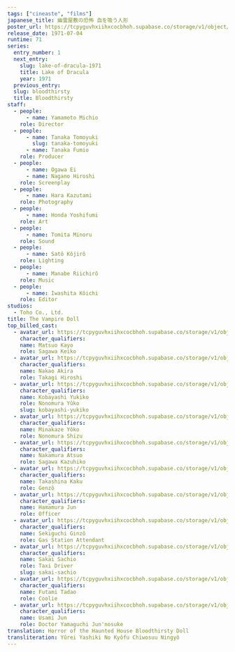 ```yaml
---
tags: ["cineaste", "films"]
japanese_title: 幽霊屋敷の恐怖 血を吸う人形
poster_url: https://tcpyguvhxiihxcocbhoh.supabase.co/storage/v1/object/public/godzilla-cineaste-public/content/films/vampire-doll-1970/posters/vampire-doll-1970.jpg
release_date: 1971-07-04
runtime: 71
series:
  entry_number: 1
  next_entry:
    slug: lake-of-dracula-1971
    title: Lake of Dracula
    year: 1971
  previous_entry:
  slug: bloodthirsty
  title: Bloodthirsty
staff:
  - people:
      - name: Yamamoto Michio
    role: Director
  - people:
      - name: Tanaka Tomoyuki
        slug: tanaka-tomoyuki
      - name: Tanaka Fumio
    role: Producer
  - people:
      - name: Ogawa Ei
      - name: Nagano Hiroshi
    role: Screenplay
  - people:
      - name: Hara Kazutami
    role: Photography
  - people:
      - name: Honda Yoshifumi
    role: Art
  - people:
      - name: Tomita Minoru
    role: Sound
  - people:
      - name: Satô Kôjirô
    role: Lighting
  - people:
      - name: Manabe Riichirô
    role: Music
  - people:
      - name: Iwashita Kôichi
    role: Editor
studios:
  - Toho Co., Ltd.
title: The Vampire Doll
top_billed_cast:
  - avatar_url: https://tcpyguvhxiihxcocbhoh.supabase.co/storage/v1/object/public/godzilla-cineaste-public/content/films/vampire-doll-1970/cast-avatars/kayo-matsuo-0.jpg
    character_qualifiers:
    name: Matsuo Kayo
    role: Sagawa Keiko
  - avatar_url: https://tcpyguvhxiihxcocbhoh.supabase.co/storage/v1/object/public/godzilla-cineaste-public/content/films/vampire-doll-1970/cast-avatars/akira-nakao-0.jpg
    character_qualifiers:
    name: Nakao Akira
    role: Takagi Hiroshi
  - avatar_url: https://tcpyguvhxiihxcocbhoh.supabase.co/storage/v1/object/public/godzilla-cineaste-public/content/films/vampire-doll-1970/cast-avatars/yukiko-kobayashi-0.jpg
    character_qualifiers:
    name: Kobayashi Yukiko
    role: Nonomura Yûko
    slug: kobayashi-yukiko
  - avatar_url: https://tcpyguvhxiihxcocbhoh.supabase.co/storage/v1/object/public/godzilla-cineaste-public/content/films/vampire-doll-1970/cast-avatars/yoko-minakaze-0.jpg
    character_qualifiers:
    name: Minakaze Yôko
    role: Nonomura Shizu
  - avatar_url: https://tcpyguvhxiihxcocbhoh.supabase.co/storage/v1/object/public/godzilla-cineaste-public/content/films/vampire-doll-1970/cast-avatars/atsuo-nakamura-0.jpg
    character_qualifiers:
    name: Nakamura Atsuo
    role: Sagawa Kazuhiko
  - avatar_url: https://tcpyguvhxiihxcocbhoh.supabase.co/storage/v1/object/public/godzilla-cineaste-public/content/films/vampire-doll-1970/cast-avatars/kaku-takashina-0.jpg
    character_qualifiers:
    name: Takashina Kaku
    role: Genzô
  - avatar_url: https://tcpyguvhxiihxcocbhoh.supabase.co/storage/v1/object/public/godzilla-cineaste-public/content/films/vampire-doll-1970/cast-avatars/shin-hamamura-0.jpg
    character_qualifiers:
    name: Hamamura Jun
    role: Officer
  - avatar_url: https://tcpyguvhxiihxcocbhoh.supabase.co/storage/v1/object/public/godzilla-cineaste-public/content/films/vampire-doll-1970/cast-avatars/kenzo-sekiguchi-0.jpg
    character_qualifiers:
    name: Sekiguchi Ginzô
    role: Gas Station Attendant
  - avatar_url: https://tcpyguvhxiihxcocbhoh.supabase.co/storage/v1/object/public/godzilla-cineaste-public/content/films/vampire-doll-1970/cast-avatars/sachio-sakai-0.jpg
    character_qualifiers:
    name: Sakai Sachio
    role: Taxi Driver
    slug: sakai-sachio
  - avatar_url: https://tcpyguvhxiihxcocbhoh.supabase.co/storage/v1/object/public/godzilla-cineaste-public/content/films/vampire-doll-1970/cast-avatars/tadao-futami-0.jpg
    character_qualifiers:
    name: Futami Tadao
    role: Coolie
  - avatar_url: https://tcpyguvhxiihxcocbhoh.supabase.co/storage/v1/object/public/godzilla-cineaste-public/content/films/vampire-doll-1970/cast-avatars/jun-usami-0.jpg
    character_qualifiers:
    name: Usami Jun
    role: Doctor Yamaguchi Jun'nosuke
translation: Horror of the Haunted House Bloodthirsty Doll
transliteration: Yûrei Yashiki No Kyôfu Chiwosuu Ningyô
---
```

